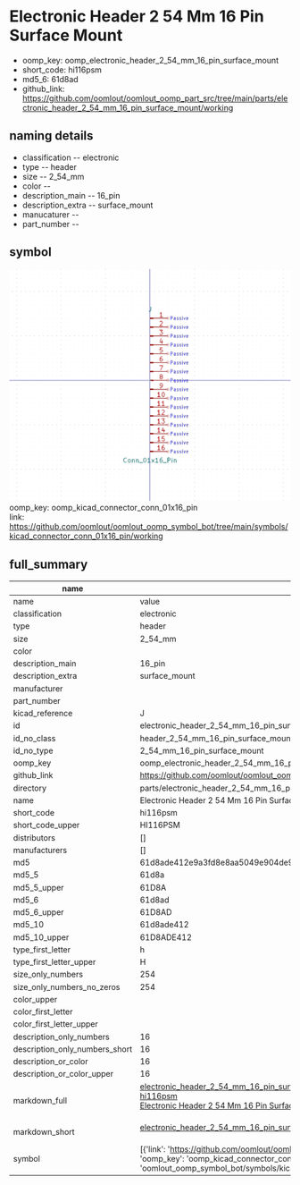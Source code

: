 # Electronic Header 2 54 Mm 16 Pin Surface Mount

  
* oomp_key: oomp_electronic_header_2_54_mm_16_pin_surface_mount 
* short_code: hi116psm
* md5_6: 61d8ad  
* github_link: https://github.com/oomlout/oomlout_oomp_part_src/tree/main/parts/electronic_header_2_54_mm_16_pin_surface_mount/working  
## naming details
* classification -- electronic
* type -- header
* size -- 2_54_mm
* color -- 
* description_main -- 16_pin
* description_extra -- surface_mount
* manucaturer -- 
* part_number -- 



## symbol

![](symbol/0/working/working_600.png)  
oomp_key: oomp_kicad_connector_conn_01x16_pin  
link: https://github.com/oomlout/oomlout_oomp_symbol_bot/tree/main/symbols/kicad_connector_conn_01x16_pin/working  


## full_summary
| name | value | 
| --- | --- | 
| name | value | 
| classification | electronic | 
| type | header | 
| size | 2_54_mm | 
| color |  | 
| description_main | 16_pin | 
| description_extra | surface_mount | 
| manufacturer |  | 
| part_number |  | 
| kicad_reference | J | 
| id | electronic_header_2_54_mm_16_pin_surface_mount | 
| id_no_class | header_2_54_mm_16_pin_surface_mount | 
| id_no_type | 2_54_mm_16_pin_surface_mount | 
| oomp_key | oomp_electronic_header_2_54_mm_16_pin_surface_mount | 
| github_link | https://github.com/oomlout/oomlout_oomp_part_src/tree/main/parts/electronic_header_2_54_mm_16_pin_surface_mount/working | 
| directory | parts/electronic_header_2_54_mm_16_pin_surface_mount | 
| name | Electronic Header 2 54 Mm 16 Pin Surface Mount | 
| short_code | hi116psm | 
| short_code_upper | HI116PSM | 
| distributors | [] | 
| manufacturers | [] | 
| md5 | 61d8ade412e9a3fd8e8aa5049e904de9 | 
| md5_5 | 61d8a | 
| md5_5_upper | 61D8A | 
| md5_6 | 61d8ad | 
| md5_6_upper | 61D8AD | 
| md5_10 | 61d8ade412 | 
| md5_10_upper | 61D8ADE412 | 
| type_first_letter | h | 
| type_first_letter_upper | H | 
| size_only_numbers | 254 | 
| size_only_numbers_no_zeros | 254 | 
| color_upper |  | 
| color_first_letter |  | 
| color_first_letter_upper |  | 
| description_only_numbers | 16 | 
| description_only_numbers_short | 16 | 
| description_or_color | 16 | 
| description_or_color_upper | 16 | 
| markdown_full | [electronic_header_2_54_mm_16_pin_surface_mount](https://github.com/oomlout/oomlout_oomp_part_src/tree/main/parts/electronic_header_2_54_mm_16_pin_surface_mount/working)<br>[hi116psm](https://github.com/oomlout/oomlout_oomp_part_src/tree/main/parts/electronic_header_2_54_mm_16_pin_surface_mount/working)<br>[Electronic Header 2 54 Mm 16 Pin Surface Mount](https://github.com/oomlout/oomlout_oomp_part_src/tree/main/parts/electronic_header_2_54_mm_16_pin_surface_mount/working)<br><br> | 
| markdown_short | [electronic_header_2_54_mm_16_pin_surface_mount](https://github.com/oomlout/oomlout_oomp_part_src/tree/main/parts/electronic_header_2_54_mm_16_pin_surface_mount/working)<br><br> | 
| symbol | [{'link': 'https://github.com/oomlout/oomlout_oomp_symbol_bot/tree/main/symbols/kicad_connector_conn_01x16_pin', 'oomp_key': 'oomp_kicad_connector_conn_01x16_pin', 'directory': 'oomlout_oomp_symbol_bot/symbols/kicad_connector_conn_01x16_pin//working/working.kicad_sym'}] | 
